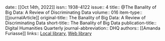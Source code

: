 date:: [[Oct 14th, 2022]]
issn:: 1938-4122
issue:: 4
title:: @The Banality of Big Data: A Review of Discriminating Data
volume:: 016
item-type:: [[journalArticle]]
original-title:: The Banality of Big Data: A Review of Discriminating Data
short-title:: The Banality of Big Data
publication-title:: Digital Humanities Quarterly
journal-abbreviation:: DHQ
authors:: [[Amanda Furiasse]]
links:: [Local library](zotero://select/groups/2386895/items/I5IBC27E), [Web library](https://www.zotero.org/groups/2386895/items/I5IBC27E)
